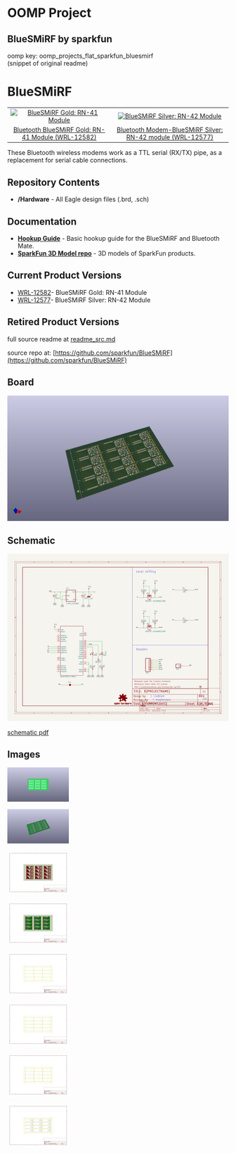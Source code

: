 # OOMP Project  
## BlueSMiRF  by sparkfun  
  
oomp key: oomp_projects_flat_sparkfun_bluesmirf  
(snippet of original readme)  
  
BlueSMiRF  
=========  
  
<table class="table table-hover table-striped table-bordered">  
  <tr align="center">  
   <td><a href="https://www.sparkfun.com/products/12582"><img src="https://cdn.sparkfun.com//assets/parts/9/2/3/4/12582-01.jpg" alt="BlueSMiRF Gold: RN-41 Module"></a></td>  
   <td><a href="https://www.sparkfun.com/products/12577"><img src="https://cdn.sparkfun.com//assets/parts/9/2/2/9/12577-01.jpg" alt="BlueSMiRF Silver: RN-42 Module"></a></td>  
  </tr>  
  <tr align="center">  
    <td><a href="https://www.sparkfun.com/products/12582">Bluetooth BlueSMiRF Gold: RN-41 Module (WRL-12582)</a></td>  
    <td><a href="https://www.sparkfun.com/products/12577">Bluetooth Modem-BlueSMiRF Silver: RN-42 module (WRL-12577)</a></td>  
  </tr>  
</table>  
  
These Bluetooth wireless modems work as a TTL serial (RX/TX) pipe, as a replacement for serial cable connections.   
  
Repository Contents  
-------------------  
* **/Hardware** - All Eagle design files (.brd, .sch)  
  
Documentation  
--------------  
* **[Hookup Guide](https://learn.sparkfun.com/tutorials/using-the-bluesmirf)** - Basic hookup guide for the BlueSMiRF and Bluetooth Mate.  
* **[SparkFun 3D Model repo](https://github.com/sparkfun/3D_Models)** - 3D models of SparkFun products.   
  
Current Product Versions  
------------------------  
* [WRL-12582](https://www.sparkfun.com/products/12582)- BlueSMiRF Gold: RN-41 Module  
* [WRL-12577](https://www.sparkfun.com/products/12577)- BlueSMiRF Silver: RN-42 Module  
  
  
Retired Product Versions  
---------------------  
  full source readme at [readme_src.md](readme_src.md)  
  
source repo at: [https://github.com/sparkfun/BlueSMiRF](https://github.com/sparkfun/BlueSMiRF)  
## Board  
  
[![working_3d.png](working_3d_600.png)](working_3d.png)  
## Schematic  
  
[![working_schematic.png](working_schematic_600.png)](working_schematic.png)  
  
[schematic pdf](working_schematic.pdf)  
## Images  
  
[![working_3D_bottom.png](working_3D_bottom_140.png)](working_3D_bottom.png)  
  
[![working_3D_top.png](working_3D_top_140.png)](working_3D_top.png)  
  
[![working_assembly_page_01.png](working_assembly_page_01_140.png)](working_assembly_page_01.png)  
  
[![working_assembly_page_02.png](working_assembly_page_02_140.png)](working_assembly_page_02.png)  
  
[![working_assembly_page_03.png](working_assembly_page_03_140.png)](working_assembly_page_03.png)  
  
[![working_assembly_page_04.png](working_assembly_page_04_140.png)](working_assembly_page_04.png)  
  
[![working_assembly_page_05.png](working_assembly_page_05_140.png)](working_assembly_page_05.png)  
  
[![working_assembly_page_06.png](working_assembly_page_06_140.png)](working_assembly_page_06.png)  
